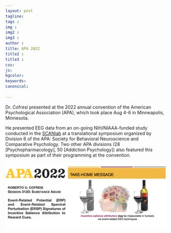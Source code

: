 ```yaml
---
layout: post
tagline: 
tags : 
img : 
img2 :
img3 : 
author : 
title: APA 2022
title2 : 
title3 : 
css: 
js: 
bgcolor: 
keywords: 
canonical:

---
```




Dr. Cofresí presented at the 2022 annual convention of the American Psychological Association (APA), which took place Aug 4-6 in Minneapolis, Minnesota. <!--readmore-->

He presented EEG data from an on-going NIH/NIAAA-funded study conducted in the [SCANlab](https://www.scanlab.page/) at a translational symposium organized by Division 6 of the APA: Society for Behavioral Neuroscience and Comparative Psychology. Two other APA divisions  (28 [Psychopharmacology], 50 [Addiction Psychology]) also featured this symposium as part of their programming at the convention. 


<span class="image small"><img src="assets/images/news/APA2022.png" alt="" /></span>

